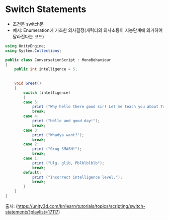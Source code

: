 Switch Statements
=================

- 조건문 switch문
- 예시: Enumeration에 기초한 의사결정(캐릭터의 의사소통이 지능단계에 의거하여 달라진다는 코드)

```c#
using UnityEngine;
using System.Collections;

public class ConversationScript : MonoBehaviour 
{
    public int intelligence = 5;
    
    
    void Greet()
    {
        switch (intelligence)
        {
        case 5:
            print ("Why hello there good sir! Let me teach you about Trigonometry!");
            break;
        case 4:
            print ("Hello and good day!");
            break;
        case 3:
            print ("Whadya want?");
            break;
        case 2:
            print ("Grog SMASH!");
            break;
        case 1:
            print ("Ulg, glib, Pblblblblb");
            break;
        default:
            print ("Incorrect intelligence level.");
            break;
        }
    }
}
```

출처: (https://unity3d.com/kr/learn/tutorials/topics/scripting/switch-statements?playlist=17117)
